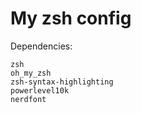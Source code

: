 # My zsh config

Dependencies:
```
zsh
oh_my_zsh
zsh-syntax-highlighting
powerlevel10k
nerdfont
```
